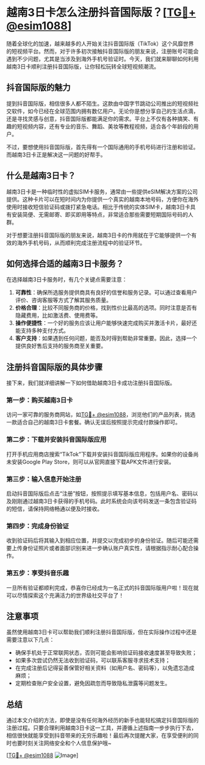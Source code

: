 # 越南3日卡怎么注册抖音国际版？[[TG💪+ @esim1088](https://t.me/s/esim1088)]

随着全球化的加速，越来越多的人开始关注抖音国际版（TikTok）这个风靡世界的短视频平台。然而，对于许多初次接触抖音国际版的朋友来说，注册账号可能会遇到不少问题，尤其是当涉及到海外手机号验证时。今天，我们就来聊聊如何利用越南3日卡顺利注册抖音国际版，让你轻松玩转全球短视频潮流。

## 抖音国际版的魅力

提到抖音国际版，相信很多人都不陌生。这款由中国字节跳动公司推出的短视频社交软件，如今已经在全球范围内拥有数亿用户。无论你是想分享自己的生活点滴，还是寻找灵感与创意，抖音国际版都能满足你的需求。平台上不仅有各种搞笑、有趣的短视频内容，还有专业的音乐、舞蹈、美妆等教程视频，适合各个年龄段的用户。

不过，要想使用抖音国际版，首先得有一个国际通用的手机号码进行注册和验证。而越南3日卡正是解决这一问题的好帮手。

## 什么是越南3日卡？

越南3日卡是一种临时性的虚拟SIM卡服务，通常由一些提供eSIM解决方案的公司提供。这种卡片可以在短时间内为你提供一个真实的越南本地号码，方便你在海外使用时接收短信验证码或拨打紧急电话。相比于传统的实体SIM卡，越南3日卡具有安装简便、无需邮寄、即买即用等特点，非常适合那些需要短期国际号码的人群。

对于想要注册抖音国际版的朋友来说，越南3日卡的作用就在于它能够提供一个有效的海外手机号码，从而顺利完成注册流程中的验证环节。

## 如何选择合适的越南3日卡服务？

在选择越南3日卡服务时，有几个关键点需要注意：

1. **可靠性**：确保所选服务提供商具有良好的信誉和服务记录。可以通过查看用户评价、咨询客服等方式了解其服务质量。
2. **价格合理**：比较不同服务商的价格，找到性价比最高的选项。同时注意是否有隐藏费用，比如激活费、使用费等。
3. **操作便捷性**：一个好的服务应该让用户能够快速完成购买并激活卡片，最好还能支持多种支付方式。
4. **客户支持**：如果遇到任何问题，能否及时得到帮助非常重要。因此，选择一个提供良好售后支持的服务商至关重要。

## 注册抖音国际版的具体步骤

接下来，我们就详细讲解一下如何借助越南3日卡成功注册抖音国际版。

### 第一步：购买越南3日卡
访问一家可靠的服务商网站，如[TG💪+ @esim1088](https://t.me/s/esim1088)，浏览他们的产品列表，挑选一款适合自己的越南3日卡套餐。确认无误后按照提示完成付款操作即可。

### 第二步：下载并安装抖音国际版应用
打开手机应用商店搜索“TikTok”下载并安装抖音国际版应用程序。如果你的设备尚未安装Google Play Store，则可以从官网直接下载APK文件进行安装。

### 第三步：输入信息开始注册
启动抖音国际版后点击“注册”按钮，按照提示填写基本信息，包括用户名、密码以及刚刚通过越南3日卡获得的手机号码。此时系统会向该号码发送一条包含验证码的短信，请保持网络畅通以便及时接收。

### 第四步：完成身份验证
收到验证码后将其输入到相应位置，并提交以完成初步的身份验证。随后可能还需要上传身份证照片或者面部识别来进一步确认账户真实性，请根据指示耐心配合操作。

### 第五步：享受抖音乐趣
一旦所有验证都顺利完成，恭喜你已经成为一名正式的抖音国际版用户啦！现在就可以尽情探索这个充满活力的世界级社交平台了！

## 注意事项

虽然使用越南3日卡可以帮助我们顺利注册抖音国际版，但在实际操作过程中还是需要注意以下几点：

- 确保手机处于正常联网状态，否则可能会影响验证码接收速度甚至导致失败；
- 如果多次尝试仍然无法收到验证码，可以联系客服寻求技术支持；
- 在完成注册后记得妥善保管好相关资料（如用户名、密码等），以免遗忘造成麻烦；
- 定期检查账户安全设置，避免因疏忽而导致隐私泄露等问题发生。

## 总结

通过本文介绍的方法，即使是没有任何海外经历的新手也能轻松搞定抖音国际版的注册过程。只要合理利用越南3日卡这一工具，并遵循上述指南一步步执行下去，相信很快就能享受到抖音带来的无穷乐趣啦！最后再次提醒大家，在享受便利的同时也要时刻关注网络安全和个人信息保护哦~

[[TG💪+ @esim1088](https://t.me/s/esim1088) ![Image](https://i.postimg.cc/4NQfJmqS/Snipaste-2025-05-13-00-14-12.png)]